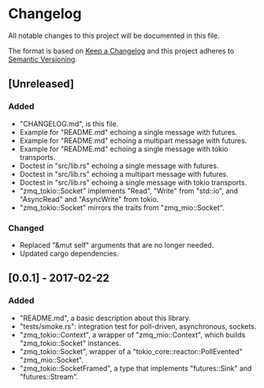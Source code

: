 # Changelog
All notable changes to this project will be documented in this file.

The format is based on [Keep a Changelog](http://keepachangelog.com/en/1.0.0/)
and this project adheres to [Semantic Versioning](http://semver.org/spec/v2.0.0.html).

## [Unreleased]
### Added
- "CHANGELOG.md", is this file.
- Example for "README.md" echoing a single message with futures.
- Example for "README.md" echoing a multipart message with futures.
- Example for "README.md" echoing a single message with tokio transports.
- Doctest in  "src/lib.rs" echoing a single message with futures.
- Doctest in  "src/lib.rs" echoing a multipart message with futures.
- Doctest in  "src/lib.rs" echoing a single message with tokio transports.
- "zmq_tokio::Socket" implements "Read", "Write" from "std::io", and "AsyncRead" and "AsyncWrite" from tokio.
- "zmq_tokio::Socket" mirrors the traits from "zmq_mio::Socket".

### Changed
- Replaced "&mut self" arguments that are no longer needed.
- Updated cargo dependencies.

## [0.0.1] - 2017-02-22
### Added
- "README.md", a basic description about this library.
- "tests/smoke.rs": integration test for poll-driven, asynchronous, sockets.
- "zmq_tokio::Context", a wrapper of "zmq_mio::Context", which builds "zmq_tokio::Socket" instances.
- "zmq_tokio::Socket", wrapper of a "tokio_core::reactor::PollEvented" "zmq_mio::Socket".
- "zmq_tokio::SocketFramed", a type that implements "futures::Sink" and "futures::Stream".
